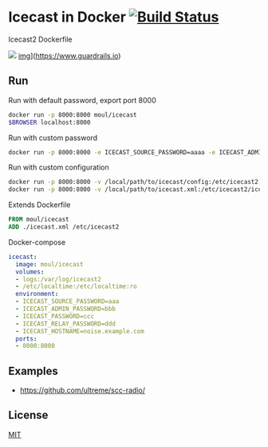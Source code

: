# Icecast in Docker [![Build Status](https://travis-ci.org/moul/docker-icecast.svg?branch=master)](https://travis-ci.org/moul/docker-icecast)

Icecast2 Dockerfile

[![](http://dockeri.co/image/moul/icecast)](https://index.docker.io/u/moul/icecast/) [img](https://badges.production.guardrails.io/moul/docker-icecast.svg)](https://www.guardrails.io)

## Run

Run with default password, export port 8000

```bash
docker run -p 8000:8000 moul/icecast
$BROWSER localhost:8000
```

Run with custom password

```bash
docker run -p 8000:8000 -e ICECAST_SOURCE_PASSWORD=aaaa -e ICECAST_ADMIN_PASSWORD=bbbb -e ICECAST_PASSWORD=cccc -e ICECAST_RELAY_PASSWORD=dddd -e ICECAST_HOSTNAME=noise.example.com -emoul/icecast
```

Run with custom configuration

```bash
docker run -p 8000:8000 -v /local/path/to/icecast/config:/etc/icecast2 moul/icecast
docker run -p 8000:8000 -v /local/path/to/icecast.xml:/etc/icecast2/icecast.xml moul/icecast
```

Extends Dockerfile

```Dockerfile
FROM moul/icecast
ADD ./icecast.xml /etc/icecast2
```

Docker-compose

```yaml
icecast:
  image: moul/icecast
  volumes:
  - logs:/var/log/icecast2
  - /etc/localtime:/etc/localtime:ro
  environment:
  - ICECAST_SOURCE_PASSWORD=aaa
  - ICECAST_ADMIN_PASSWORD=bbb
  - ICECAST_PASSWORD=ccc
  - ICECAST_RELAY_PASSWORD=ddd
  - ICECAST_HOSTNAME=noise.example.com
  ports:
  - 8000:8000
```

## Examples

- https://github.com/ultreme/scc-radio/


## License

[MIT](https://github.com/moul/docker-icecast/blob/master/LICENSE.md)

